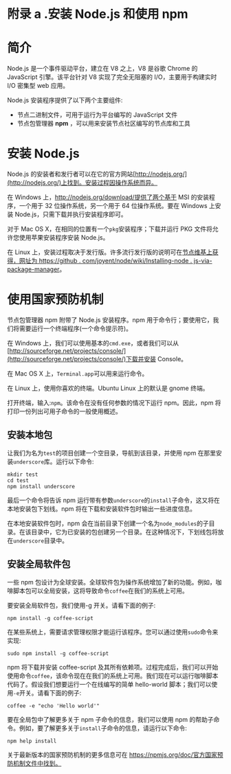 # 附录 a .安装 Node.js 和使用 npm

# 简介

Node.js 是一个事件驱动平台，建立在 V8 之上，V8 是谷歌 Chrome 的 JavaScript 引擎。该平台针对 V8 实现了完全无阻塞的 I/O，主要用于构建实时 I/O 密集型 web 应用。

Node.js 安装程序提供了以下两个主要组件:

*   节点二进制文件，可用于运行为平台编写的 JavaScript 文件
*   节点包管理器 **npm** ，可以用来安装节点社区编写的节点库和工具

# 安装 Node.js

Node.js 的安装者和发行者可以在它的官方网站[http://nodejs.org/](http://nodejs.org/)上找到。安装过程因操作系统而异。

在 Windows 上，http://nodejs.org/download/提供了两个基于 MSI 的安装程序，一个用于 32 位操作系统，另一个用于 64 位操作系统。要在 Windows 上安装 Node.js，只需下载并执行安装程序即可。

对于 Mac OS X，在相同的位置有一个`pkg`安装程序；下载并运行 PKG 文件将允许您使用苹果安装程序安装 Node.js。

在 Linux 上，安装过程取决于发行版。许多流行发行版的说明可在[节点维基上获得，网址为 https://github . com/joyent/node/wiki/Installing-node . js-via-package-manager](https://github.com/joyent/node/wiki/Installing-Node.js-via-package-manager)。

# 使用国家预防机制

节点包管理器 npm 附带了 Node.js 安装程序。npm 用于命令行；要使用它，我们将需要运行一个终端程序(一个命令提示符)。

在 Windows 上，我们可以使用基本的`cmd.exe`，或者我们可以从[http://sourceforge.net/projects/console/](http://sourceforge.net/projects/console/)下载并安装 Console。

在 Mac OS X 上，`Terminal.app`可以用来运行命令。

在 Linux 上，使用你喜欢的终端。Ubuntu Linux 上的默认是 gnome 终端。

打开终端，输入:`npm`。该命令在没有任何参数的情况下运行 npm。因此，npm 将打印一份列出可用子命令的一般使用概述。

## 安装本地包

让我们为名为`test`的项目创建一个空目录，导航到该目录，并使用 npm 在那里安装`underscore`库。运行以下命令:

```
mkdir test
cd test
npm install underscore

```

最后一个命令将告诉 npm 运行带有参数`underscore`的`install`子命令，这又将在本地安装包下划线。npm 将在下载和安装软件包时输出一些进度信息。

在本地安装软件包时，npm 会在当前目录下创建一个名为`node_modules`的子目录。在该目录中，它为已安装的包创建另一个目录。在这种情况下，下划线包将放在`underscore`目录中。

## 安装全局软件包

一些 npm 包设计为全球安装。全球软件包为操作系统增加了新的功能。例如，咖啡脚本包可以全局安装，这将导致命令`coffee`在我们的系统上可用。

要安装全局软件包，我们使用-g 开关。请看下面的例子:

```
npm install -g coffee-script

```

在某些系统上，需要请求管理权限才能运行该程序。您可以通过使用`sudo`命令来实现:

```
sudo npm install -g coffee-script

```

npm 将下载并安装 coffee-script 及其所有依赖项。过程完成后，我们可以开始使用命令`coffee`，该命令现在在我们的系统上可用。我们现在可以运行咖啡脚本代码了。假设我们想要运行一个在线编写的简单 hello-world 脚本；我们可以使用`-e`开关。请看下面的例子:

```
coffee -e "echo 'Hello world'"

```

要在全局包中了解更多关于 npm 子命令的信息，我们可以使用 npm 的帮助子命令。例如，要了解更多关于`install`子命令的信息，请运行以下命令:

```
npm help install

```

关于最新版本的国家预防机制的更多信息可在 https://npmjs.org/doc/官方国家预防机制文件中找到。